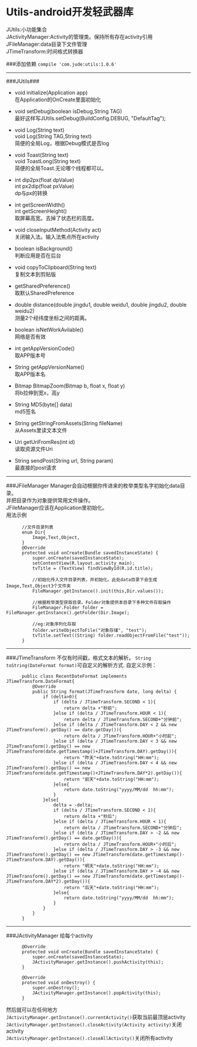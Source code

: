# Utils-android开发轻武器库  
JUtils:小功能集合  
JActivityManager:Activity的管理类。保持所有存在activity引用  
JFileManager:data目录下文件管理  
JTimeTransform:时间格式转换器

###添加依赖
`compile 'com.jude:utils:1.0.6'`

***

###JUtils###
* void initialize(Application app)  
在Application的OnCreate里面初始化    

* void setDebug(boolean isDebug,String TAG)  
最好这样写JUtils.setDebug(BuildConfig.DEBUG, "DefaultTag");  

* void Log(String text)  
void Log(String TAG,String text)  
简便的全局Log，根据Debug模式是否log  

* void Toast(String text)  
void ToastLong(String text)  
简便的全局Toast.无论哪个线程都可以。

* int dip2px(float dpValue)  
int px2dip(float pxValue)  
dp与px的转换

* int getScreenWidth()  
int getScreenHeight()  
取屏幕高宽。去掉了状态栏的高度。  

* void closeInputMethod(Activity act)  
关闭输入法。输入法焦点所在activity

* boolean isBackground()  
判断应用是否在后台

* void copyToClipboard(String text)  
复制文本到剪贴版

* getSharedPreference()  
取默认SharedPreference

* double distance(double jingdu1, double weidu1, double jingdu2, double weidu2)  
测量2个经纬度坐标之间的距离。

* boolean isNetWorkAvilable()  
网络是否有效

* int getAppVersionCode()  
取APP版本号

* String getAppVersionName()  
取APP版本名

* Bitmap BitmapZoom(Bitmap b, float x, float y)  
将b拉伸到宽x，高y

* String MD5(byte[] data)  
md5签名

* String getStringFromAssets(String fileName)  
从Assets里读文本文件

* Uri getUriFromRes(int id)  
读取资源文件Uri

* String sendPost(String url, String param)  
最直接的post请求

***
###JFileManager
Manager会自动根据你传进来的枚举类型名字初始化data目录。  
并把目录作为对象提供常用文件操作。  
JFileManager应该在Application里初始化。  
用法示例
          
          //文件目录列表
          enum Dir{
              Image,Text,Object,
          }
          @Override
          protected void onCreate(Bundle savedInstanceState) {
              super.onCreate(savedInstanceState);
              setContentView(R.layout.activity_main);
              tvTitle = (TextView) findViewById(R.id.title);
              
              //初始化传入文件目录列表，并初始化。此处data目录下会生成Image,Text,Object3个文件夹
              FileManager.getInstance().init(this,Dir.values());
              
              //根据枚举类型获取目录。Folder对象提供本目录下多种文件存取操作
              FileManager.Folder folder = FileManager.getInstance().getFolder(Dir.Image);
              
              //eg:对象序列化存取
              folder.writeObjectToFile("对象存储", "test");
              tvTitle.setText((String) folder.readObjectFromFile("test"));
          }

***
###JTimeTransform
不仅有时间戳，格式文本的解析。
`String toString(DateFormat format)`可自定义的解析方式.
自定义示例：

          public class RecentDateFormat implements JTimeTransform.DateFormat{
              @Override
              public String format(JTimeTransform date, long delta) {
                  if (delta>0){
                      if (delta / JTimeTransform.SECOND < 1){
                          return delta +"秒前";
                      }else if (delta / JTimeTransform.HOUR < 1){
                          return delta / JTimeTransform.SECOND+"分钟前";
                      }else if (delta / JTimeTransform.DAY < 2 && new JTimeTransform().getDay() == date.getDay()){
                          return delta / JTimeTransform.HOUR+"小时前";
                      }else if (delta / JTimeTransform.DAY < 3 && new JTimeTransform().getDay() == new JTimeTransform(date.getTimestamp()+JTimeTransform.DAY).getDay()){
                          return "昨天"+date.toString("HH:mm");
                      }else if (delta / JTimeTransform.DAY < 4 && new JTimeTransform().getDay() == new JTimeTransform(date.getTimestamp()+JTimeTransform.DAY*2).getDay()){
                          return "前天"+date.toString("HH:mm");
                      }else{
                          return date.toString("yyyy/MM/dd  hh:mm");
                      }
                  }else{
                      delta = -delta;
                      if (delta / JTimeTransform.SECOND < 1){
                          return delta +"秒后";
                      }else if (delta / JTimeTransform.HOUR < 1){
                          return delta / JTimeTransform.SECOND+"分钟后";
                      }else if (delta / JTimeTransform.DAY > -2 && new JTimeTransform().getDay() == date.getDay()){
                          return delta / JTimeTransform.HOUR+"小时后";
                      }else if (delta / JTimeTransform.DAY > -3 && new JTimeTransform().getDay() == new JTimeTransform(date.getTimestamp()-JTimeTransform.DAY).getDay()){
                          return "明天"+date.toString("HH:mm");
                      }else if (delta / JTimeTransform.DAY > -4 && new JTimeTransform().getDay() == new JTimeTransform(date.getTimestamp()-JTimeTransform.DAY*2).getDay()){
                          return "后天"+date.toString("HH:mm");
                      }else{
                          return date.toString("yyyy/MM/dd  hh:mm");
                      }
                  }
              }
          }
        
***
###JActivityManager
给每个activity

          @Override
          protected void onCreate(Bundle savedInstanceState) {
              super.onCreate(savedInstanceState);
              JActivityManager.getInstance().pushActivity(this);
          }
          
          @Override
          protected void onDestroy() {
              super.onDestroy();
              JActivityManager.getInstance().popActivity(this);
          }
          
然后就可以在任何地方  
`JActivityManager.getInstance().currentActivity()`获取当前最顶层activity  
`JActivityManager.getInstance().closeActivity(Activity activity)`关闭activity  
`JActivityManager.getInstance().closeAllActivity()`关闭所有activity  
